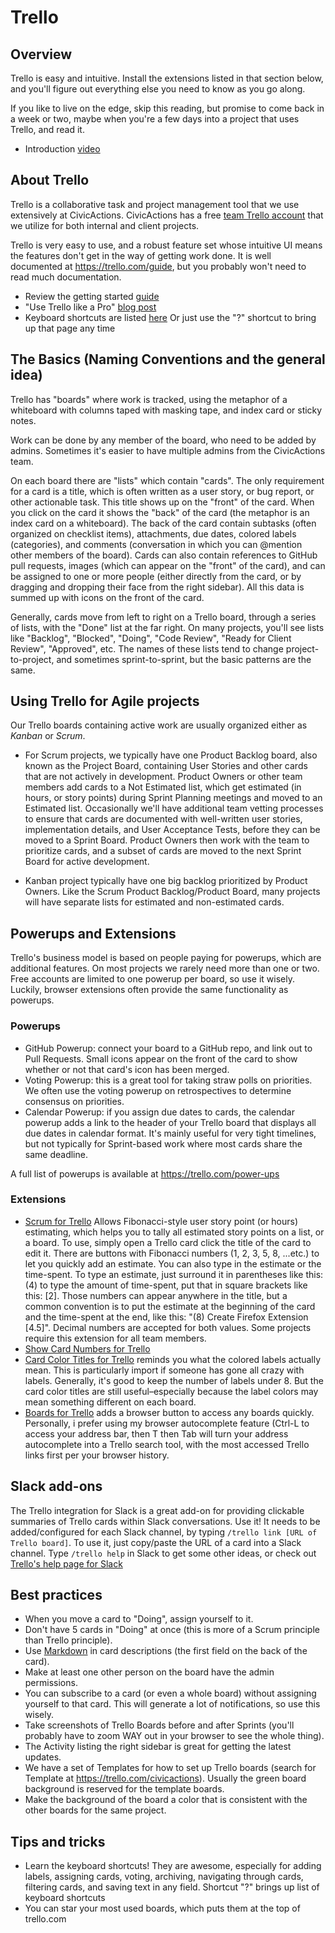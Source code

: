 # Trello

## Overview

Trello is easy and intuitive. Install the extensions listed in that section below, and you'll figure out everything else you need to know as you go along.

If you like to live on the edge, skip this reading, but promise to come back in a week or two, maybe when you're a few days into a project that uses Trello, and read it.

- Introduction [video](https://www.youtube.com/watch?v=xky48zyL9iA)

## About Trello

Trello is a collaborative task and project management tool that we use extensively at CivicActions. CivicActions has a free [team Trello account](https://trello.com/civicactions) that we utilize for both internal and client projects.

Trello is very easy to use, and a robust feature set whose intuitive UI means the features don't get in the way of getting work done. It is well documented at <https://trello.com/guide>, but you probably won't need to read much documentation.

- Review the getting started [guide](https://trello.com/guide)
- "Use Trello like a Pro" [blog post](https://blog.trello.com/how-to-use-trello-like-a-pro)
- Keyboard shortcuts are listed [here](https://trello.com/shortcuts) Or just use the "?" shortcut to bring up that page any time

## The Basics (Naming Conventions and the general idea)

Trello has "boards" where work is tracked, using the metaphor of a whiteboard with columns taped with masking tape, and index card or sticky notes.

Work can be done by any member of the board, who need to be added by admins. Sometimes it's easier to have multiple admins from the CivicActions team.

On each board there are "lists" which contain "cards". The only requirement for a card is a title, which is often written as a user story, or bug report, or other actionable task. This title shows up on the "front" of the card. When you click on the card it shows the "back" of the card (the metaphor is an index card on a whiteboard). The back of the card contain subtasks (often organized on checklist items), attachments, due dates, colored labels (categories), and comments (conversation in which you can @mention other members of the board). Cards can also contain references to GitHub pull requests, images (which can appear on the "front" of the card), and can be assigned to one or more people (either directly from the card, or by dragging and dropping their face from the right sidebar). All this data is summed up with icons on the front of the card.

Generally, cards move from left to right on a Trello board, through a series of lists, with the "Done" list at the far right. On many projects, you'll see lists like "Backlog", "Blocked", "Doing", "Code Review", "Ready for Client Review", "Approved", etc. The names of these lists tend to change project-to-project, and sometimes sprint-to-sprint, but the basic patterns are the same.

## Using Trello for Agile projects

Our Trello boards containing active work are usually organized either as _Kanban_ or _Scrum_.

- For Scrum projects, we typically have one Product Backlog board, also known as the Project Board, containing User Stories and other cards that are not actively in development. Product Owners or other team members add cards to a Not Estimated list, which get estimated (in hours, or story points) during Sprint Planning meetings and moved to an Estimated list. Occasionally we'll have additional team vetting processes to ensure that cards are documented with well-written user stories, implementation details, and User Acceptance Tests, before they can be moved to a Sprint Board. Product Owners then work with the team to prioritize cards, and a subset of cards are moved to the next Sprint Board for active development.

- Kanban project typically have one big backlog prioritized by Product Owners. Like the Scrum Product Backlog/Product Board, many projects will have separate lists for estimated and non-estimated cards.

## Powerups and Extensions

Trello's business model is based on people paying for powerups, which are additional features. On most projects we rarely need more than one or two. Free accounts are limited to one powerup per board, so use it wisely. Luckily, browser extensions often provide the same functionality as powerups.

### Powerups

- GitHub Powerup: connect your board to a GitHub repo, and link out to Pull Requests. Small icons appear on the front of the card to show whether or not that card's icon has been merged.
- Voting Powerup: this is a great tool for taking straw polls on priorities. We often use the voting powerup on retrospectives to determine consensus on priorities.
- Calendar Powerup: if you assign due dates to cards, the calendar powerup adds a link to the header of your Trello board that displays all due dates in calendar format. It's mainly useful for very tight timelines, but not typically for Sprint-based work where most cards share the same deadline.

A full list of powerups is available at <https://trello.com/power-ups>

### Extensions

- [Scrum for Trello](http://scrumfortrello.com/) Allows Fibonacci-style user story point (or hours) estimating, which helps you to tally all estimated story points on a list, or a board. To use, simply open a Trello card click the title of the card to edit it. There are buttons with Fibonacci numbers (1, 2, 3, 5, 8, ...etc.) to let you quickly add an estimate. You can also type in the estimate or the time-spent. To type an estimate, just surround it in parentheses like this: (4) to type the amount of time-spent, put that in square brackets like this: \[2]. Those numbers can appear anywhere in the title, but a common convention is to put the estimate at the beginning of the card and the time-spent at the end, like this: "(8) Create Firefox Extension \[4.5]". Decimal numbers are accepted for both values. Some projects require this extension for all team members.
- [Show Card Numbers for Trello](https://chrome.google.com/webstore/detail/show-card-numbers-for-tre/pjhjdehkaggmpebggjonlhleidlodepi?hl=en)
- [Card Color Titles for Trello](https://chrome.google.com/webstore/detail/card-color-titles-for-tre/hpmobkglehhleflhaefmfajhbdnjmgim?hl=en) reminds you what the colored labels actually mean. This is particularly import if someone has gone all crazy with labels. Generally, it's good to keep the number of labels under 8. But the card color titles are still useful–especially because the label colors may mean something different on each board.
- [Boards for Trello](https://chrome.google.com/webstore/detail/t-boards/eknhddnoflchkcccjgdddmnimjggiona) adds a browser button to access any boards quickly. Personally, i prefer using my browser autocomplete feature (Ctrl-L to access your address bar, then T then Tab will turn your address autocomplete into a Trello search tool, with the most accessed Trello links first per your browser history.

## Slack add-ons

The Trello integration for Slack is a great add-on for providing clickable summaries of Trello cards within Slack conversations. Use it! It needs to be added/configured for each Slack channel, by typing `/trello link [URL of Trello board]`. To use it, just copy/paste the URL of a card into a Slack channel. Type `/trello help` in Slack to get some other ideas, or check out [Trello's help page for Slack](http://help.trello.com/article/1049-slack-app)

## Best practices

- When you move a card to "Doing", assign yourself to it.
- Don't have 5 cards in "Doing" at once (this is more of a Scrum principle than Trello principle).
- Use [Markdown](http://help.trello.com/article/821-using-markdown-in-trello) in card descriptions (the first field on the back of the card).
- Make at least one other person on the board have the admin permissions.
- You can subscribe to a card (or even a whole board) without assigning yourself to that card. This will generate a lot of notifications, so use this wisely.
- Take screenshots of Trello Boards before and after Sprints (you'll probably have to zoom WAY out in your browser to see the whole thing).
- The Activity listing the right sidebar is great for getting the latest updates.
- We have a set of Templates for how to set up Trello boards (search for Template at <https://trello.com/civicactions>). Usually the green board background is reserved for the template boards.
- Make the background of the board a color that is consistent with the other boards for the same project.

## Tips and tricks

- Learn the keyboard shortcuts! They are awesome, especially for adding labels, assigning cards, voting, archiving, navigating through cards, filtering cards, and saving text in any field. Shortcut "?" brings up list of keyboard shortcuts
- You can star your most used boards, which puts them at the top of trello.com
